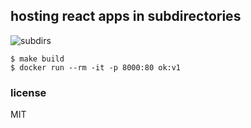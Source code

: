 ## hosting react apps in subdirectories

![subdirs](https://cldup.com/kev2M0au8s.gif)

```
$ make build
$ docker run --rm -it -p 8000:80 ok:v1
```

### license

MIT
